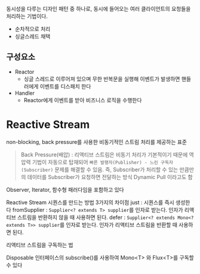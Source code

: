 동시성을 다루는 디자인 패턴 중 하나로, 동시에 들어오는 여러 클라이언트의 요청들을 처리하는 기법이다.
- 순차적으로 처리
- 싱글스레드 채택

## 구성요소
* Reactor
	* 싱글 스레드로 이루어져 있으며 무한 반복문을 실행해 이벤트가 발생하면 핸들러에게 이벤트를 디스패치 한다
* Handler
	* Reactor에게 이벤트를 받아 비즈니스 로직을 수행한다

# Reactive Stream
non-blocking, back pressure를 사용한 비동기적인 스트림 처리를 제공하는 표준

> Back Pressure(배압) : 리액티브 스트림은 비동기 처리가 기본적이기 때문에 역압력 기법이 자동으로 탑재되어 `빠른 발행자(Publisher) - 느린 구독자(Subscriber)` 문제를 해결할 수 있음. 즉, Subscriber가 처리할 수 있는 만큼만의 데이터를 Subscriber가 요청하면 전달하는 방식 Dynamic Pull 이라고도 함

Observer, Iterator, 함수형 패러다임을 포함하고 있다

Reactive Stream 시퀀스를 만드는 방법 3가지의 차이점
	just : 시퀀스를 즉시 생성한다
	fromSupplier :  `Supplier<? extends T> supplier`를 인자로 받는다. 인자가 리액티브 스트림을 반환하지 않을 때 사용하면 된다.
	defer : `Supplier<? extends Mono<? extends T>> supplier`를 인자로 받는다. 인자가 리액티브 스트림을 반환할 때 사용하면 된다.

리액티브 스트림을 구독하는 법

Disposable 인터페이스의 subscribe()를 사용하여 Mono\<T\> 와 Flux\<T\>를 구독할 수 있다